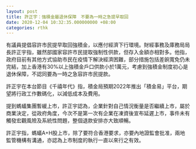 ```yaml
---
layout: post
title: 許正宇：強積金屬退休保障　不要為一時之急提早取回
date: 2020-12-04 10:32:35.000000000 +08:00
categories: rthk
---
```


有議員提倡容許市民提早取回強積金，以應付經濟下行環境。財經事務及庫務局局長許正宇指，雖然部國家容許市民提取強制性供款，但存入金額亦相對多。他指，政府目前有其他方式協助市民在疫情下解決經濟困難，部分措施包括差餉寬免仍未完結，加上香港有30%以上強積金戶口供款小於1萬元，考慮到強積金制度初心是退休保障，不認同要為一時之急容許市民提款。

許正宇在本台節目《千禧年代》指，積金局預期2022年推出「積金易」平台，期望將行政工作數碼化，以減低成本及費用。

提到螞蟻集團暫緩上市，許正宇認為，企業針對自己情況衡量是否繼續上市，屬於商業決定，從政府角度，今次不是第一次有企業在凍資後宣布延遲上市，事件未有觸發宏觀風險及系統性問題，整個退款安排亦大致順暢。

許正宇指，螞蟻A+H股上市，除了要符合香港要求，亦要內地證監會批准，兩地監管機構有溝通，亦認為上市制度的執行一直以來行之有效。
